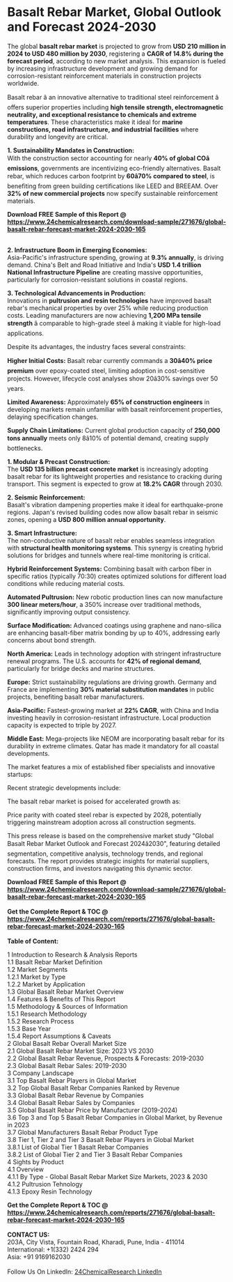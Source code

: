<h1>Basalt Rebar Market, Global Outlook and Forecast 2024-2030</h1><p>The global <strong>basalt rebar market</strong> is projected to grow from <strong>USD 210 million in 2024 to USD 480 million by 2030</strong>, registering a <strong>CAGR of 14.8% during the forecast period</strong>, according to new market analysis. This expansion is fueled by increasing infrastructure development and growing demand for corrosion-resistant reinforcement materials in construction projects worldwide.</p><p>Basalt rebar â an innovative alternative to traditional steel reinforcement â offers superior properties including <strong>high tensile strength, electromagnetic neutrality, and exceptional resistance to chemicals and extreme temperatures</strong>. These characteristics make it ideal for <strong>marine constructions, road infrastructure, and industrial facilities</strong> where durability and longevity are critical.</p><p><strong>1. Sustainability Mandates in Construction:</strong><br>
With the construction sector accounting for nearly <strong>40% of global COâ emissions</strong>, governments are incentivizing eco-friendly alternatives. Basalt rebar, which reduces carbon footprint by <strong>60â70% compared to steel</strong>, is benefiting from green building certifications like LEED and BREEAM. Over <strong>32% of new commercial projects</strong> now specify sustainable reinforcement materials.</p><div><b>Download FREE Sample of this Report @ 
            <a href="https://www.24chemicalresearch.com/download-sample/271676/global-basalt-rebar-forecast-market-2024-2030-165">
            https://www.24chemicalresearch.com/download-sample/271676/global-basalt-rebar-forecast-market-2024-2030-165</a></b></div><br><p><strong>2. Infrastructure Boom in Emerging Economies:</strong><br>
Asia-Pacific's infrastructure spending, growing at <strong>9.3% annually</strong>, is driving demand. China's Belt and Road Initiative and India's <strong>USD 1.4 trillion National Infrastructure Pipeline</strong> are creating massive opportunities, particularly for corrosion-resistant solutions in coastal regions.</p><p><strong>3. Technological Advancements in Production:</strong><br>
Innovations in <strong>pultrusion and resin technologies</strong> have improved basalt rebar's mechanical properties by over 25% while reducing production costs. Leading manufacturers are now achieving <strong>1,200 MPa tensile strength</strong> â comparable to high-grade steel â making it viable for high-load applications.</p><p>Despite its advantages, the industry faces several constraints:</p><p><strong>Higher Initial Costs:</strong> Basalt rebar currently commands a <strong>30â40% price premium</strong> over epoxy-coated steel, limiting adoption in cost-sensitive projects. However, lifecycle cost analyses show 20â30% savings over 50 years.</p><p><strong>Limited Awareness:</strong> Approximately <strong>65% of construction engineers</strong> in developing markets remain unfamiliar with basalt reinforcement properties, delaying specification changes.</p><p><strong>Supply Chain Limitations:</strong> Current global production capacity of <strong>250,000 tons annually</strong> meets only 8â10% of potential demand, creating supply bottlenecks.</p><p><strong>1. Modular &amp; Precast Construction:</strong><br>
The <strong>USD 135 billion precast concrete market</strong> is increasingly adopting basalt rebar for its lightweight properties and resistance to cracking during transport. This segment is expected to grow at <strong>18.2% CAGR</strong> through 2030.</p><p><strong>2. Seismic Reinforcement:</strong><br>
Basalt's vibration dampening properties make it ideal for earthquake-prone regions. Japan's revised building codes now allow basalt rebar in seismic zones, opening a <strong>USD 800 million annual opportunity</strong>.</p><p><strong>3. Smart Infrastructure:</strong><br>
The non-conductive nature of basalt rebar enables seamless integration with <strong>structural health monitoring systems</strong>. This synergy is creating hybrid solutions for bridges and tunnels where real-time monitoring is critical.</p><p><strong>Hybrid Reinforcement Systems:</strong> Combining basalt with carbon fiber in specific ratios (typically 70:30) creates optimized solutions for different load conditions while reducing material costs.</p><p><strong>Automated Pultrusion:</strong> New robotic production lines can now manufacture <strong>300 linear meters/hour</strong>, a 350% increase over traditional methods, significantly improving output consistency.</p><p><strong>Surface Modification:</strong> Advanced coatings using graphene and nano-silica are enhancing basalt-fiber matrix bonding by up to 40%, addressing early concerns about bond strength.</p><p><strong>North America:</strong> Leads in technology adoption with stringent infrastructure renewal programs. The U.S. accounts for <strong>42% of regional demand</strong>, particularly for bridge decks and marine structures.</p><p><strong>Europe:</strong> Strict sustainability regulations are driving growth. Germany and France are implementing <strong>30% material substitution mandates</strong> in public projects, benefiting basalt rebar manufacturers.</p><p><strong>Asia-Pacific:</strong> Fastest-growing market at <strong>22% CAGR</strong>, with China and India investing heavily in corrosion-resistant infrastructure. Local production capacity is expected to triple by 2027.</p><p><strong>Middle East:</strong> Mega-projects like NEOM are incorporating basalt rebar for its durability in extreme climates. Qatar has made it mandatory for all coastal developments.</p><p>The market features a mix of established fiber specialists and innovative startups:</p><p>Recent strategic developments include:</p><p>The basalt rebar market is poised for accelerated growth as:</p><p>Price parity with coated steel rebar is expected by 2028, potentially triggering mainstream adoption across all construction segments.</p><p>This press release is based on the comprehensive market study "Global Basalt Rebar Market Outlook and Forecast 2024â2030", featuring detailed segmentation, competitive analysis, technology trends, and regional forecasts. The report provides strategic insights for material suppliers, construction firms, and investors navigating this dynamic sector.</p><div><b>Download FREE Sample of this Report @ 
            <a href="https://www.24chemicalresearch.com/download-sample/271676/global-basalt-rebar-forecast-market-2024-2030-165">
            https://www.24chemicalresearch.com/download-sample/271676/global-basalt-rebar-forecast-market-2024-2030-165</a></b></div><br><div><b>Get the Complete Report & TOC @ 
            <a href="https://www.24chemicalresearch.com/reports/271676/global-basalt-rebar-forecast-market-2024-2030-165">
            https://www.24chemicalresearch.com/reports/271676/global-basalt-rebar-forecast-market-2024-2030-165</a></b></div><br>
            <b>Table of Content:</b><p>1 Introduction to Research & Analysis Reports<br />
    1.1 Basalt Rebar Market Definition<br />
    1.2 Market Segments<br />
        1.2.1 Market by Type<br />
        1.2.2 Market by Application<br />
    1.3 Global Basalt Rebar Market Overview<br />
    1.4 Features & Benefits of This Report<br />
    1.5 Methodology & Sources of Information<br />
        1.5.1 Research Methodology<br />
        1.5.2 Research Process<br />
        1.5.3 Base Year<br />
        1.5.4 Report Assumptions & Caveats<br />
2 Global Basalt Rebar Overall Market Size<br />
    2.1 Global Basalt Rebar Market Size: 2023 VS 2030<br />
    2.2 Global Basalt Rebar Revenue, Prospects & Forecasts: 2019-2030<br />
    2.3 Global Basalt Rebar Sales: 2019-2030<br />
3 Company Landscape<br />
    3.1 Top Basalt Rebar Players in Global Market<br />
    3.2 Top Global Basalt Rebar Companies Ranked by Revenue<br />
    3.3 Global Basalt Rebar Revenue by Companies<br />
    3.4 Global Basalt Rebar Sales by Companies<br />
    3.5 Global Basalt Rebar Price by Manufacturer (2019-2024)<br />
    3.6 Top 3 and Top 5 Basalt Rebar Companies in Global Market, by Revenue in 2023<br />
    3.7 Global Manufacturers Basalt Rebar Product Type<br />
    3.8 Tier 1, Tier 2 and Tier 3 Basalt Rebar Players in Global Market<br />
        3.8.1 List of Global Tier 1 Basalt Rebar Companies<br />
        3.8.2 List of Global Tier 2 and Tier 3 Basalt Rebar Companies<br />
4 Sights by Product<br />
    4.1 Overview<br />
        4.1.1 By Type - Global Basalt Rebar Market Size Markets, 2023 & 2030<br />
        4.1.2 Pultrusion Tehnology<br />
        4.1.3 Epoxy Resin Technology<br />
    </p><div><b>Get the Complete Report & TOC @ 
            <a href="https://www.24chemicalresearch.com/reports/271676/global-basalt-rebar-forecast-market-2024-2030-165">
            https://www.24chemicalresearch.com/reports/271676/global-basalt-rebar-forecast-market-2024-2030-165</a></b></div><br><b>CONTACT US:</b><br>
            203A, City Vista, Fountain Road, Kharadi, Pune, India - 411014<br>
            International: +1(332) 2424 294<br>
            Asia: +91 9169162030 <br><br>
            Follow Us On LinkedIn: <a href="https://www.linkedin.com/company/24chemicalresearch/">24ChemicalResearch LinkedIn</a>